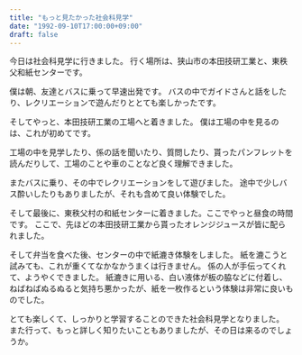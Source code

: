 ```yaml
---
title: "もっと見たかった社会科見学"
date: "1992-09-10T17:00:00+09:00"
draft: false
---
```


今日は社会科見学に行きました。
行く場所は、狭山市の本田技研工業と、東秩父和紙センターです。

僕は朝、友達とバスに乗って早速出発です。
バスの中でガイドさんと話をしたり、レクリエーションで遊んだりととても楽しかったです。

そしてやっと、本田技研工業の工場へと着きました。
僕は工場の中を見るのは、これが初めてです。

工場の中を見学したり、係の話を聞いたり、質問したり、貰ったパンフレットを読んだりして、工場のことや車のことなど良く理解できました。

またバスに乗り、その中でレクリエーションをして遊びました。
途中で少しバス酔いしたりもありましたが、それも含めて良い体験でした。

そして最後に、東秩父村の和紙センターに着きました。ここでやっと昼食の時間です。
ここで、先ほどの本田技研工業から貰ったオレンジジュースが皆に配られました。

そして弁当を食べた後、センターの中で紙漉き体験をしました。
紙を漉こうと試みても、これが重くてなかなかうまくは行きません。
係の人が手伝ってくれて、ようやくできました。
紙漉きに用いる、白い液体が板の脇などに付着し、ねばねばぬるぬると気持ち悪かったが、紙を一枚作るという体験は非常に良いものでした。

とても楽しくて、しっかりと学習することのできた社会科見学となりました。
また行って、もっと詳しく知りたいこともありましたが、その日は来るのでしょうか。
